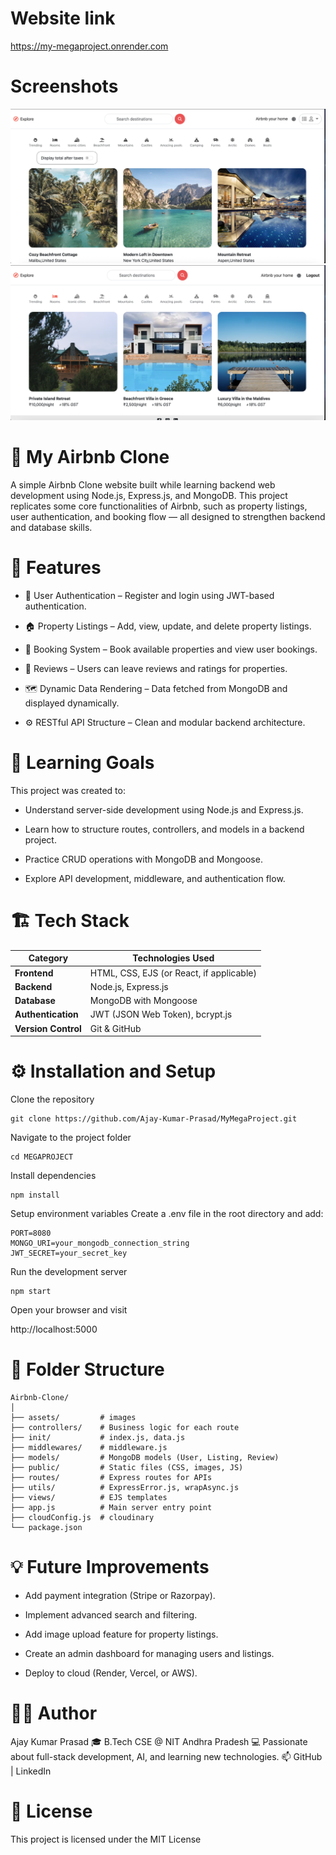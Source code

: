# Website link
 https://my-megaproject.onrender.com

# Screenshots
![alt text](./assets/image.png)
![alt text](./assets/image-1.png)

 # 🏡 My Airbnb Clone

A simple Airbnb Clone website built while learning backend web development using Node.js, Express.js, and MongoDB.
This project replicates some core functionalities of Airbnb, such as property listings, user authentication, and booking flow — all designed to strengthen backend and database skills.

# 🚀 Features

 - 🔐 User Authentication – Register and login using JWT-based authentication.

 - 🏠 Property Listings – Add, view, update, and delete property listings.

 - 📅 Booking System – Book available properties and view user bookings.

 - 💬 Reviews – Users can leave reviews and ratings for properties.

 - 🗺️ Dynamic Data Rendering – Data fetched from MongoDB and displayed dynamically.

 - ⚙️ RESTful API Structure – Clean and modular backend architecture.

# 🧠 Learning Goals

This project was created to:

   - Understand server-side development using Node.js and Express.js.

   - Learn how to structure routes, controllers, and models in a backend project.

   - Practice CRUD operations with MongoDB and Mongoose.

   - Explore API development, middleware, and authentication flow.

# 🏗️ Tech Stack

| Category            | Technologies Used                        |
| ------------------- | ---------------------------------------- |
| **Frontend**        | HTML, CSS, EJS (or React, if applicable) |
| **Backend**         | Node.js, Express.js                      |
| **Database**        | MongoDB with Mongoose                    |
| **Authentication**  | JWT (JSON Web Token), bcrypt.js          |
| **Version Control** | Git & GitHub                             |

# ⚙️ Installation and Setup

Clone the repository
```
git clone https://github.com/Ajay-Kumar-Prasad/MyMegaProject.git
```

Navigate to the project folder
```
cd MEGAPROJECT
```

Install dependencies
```
npm install
```

Setup environment variables
Create a .env file in the root directory and add:
```
PORT=8080
MONGO_URI=your_mongodb_connection_string
JWT_SECRET=your_secret_key
```

Run the development server
```
npm start
```

Open your browser and visit

http://localhost:5000

# 📂 Folder Structure
```
Airbnb-Clone/
│
├── assets/         # images
├── controllers/    # Business logic for each route
├── init/           # index.js, data.js
├── middlewares/    # middleware.js
├── models/         # MongoDB models (User, Listing, Review)
├── public/         # Static files (CSS, images, JS)
├── routes/         # Express routes for APIs
├── utils/          # ExpressError.js, wrapAsync.js
├── views/          # EJS templates
├── app.js          # Main server entry point
├── cloudConfig.js  # cloudinary
└── package.json
```

# 💡 Future Improvements

- Add payment integration (Stripe or Razorpay).

- Implement advanced search and filtering.

- Add image upload feature for property listings.

- Create an admin dashboard for managing users and listings.

- Deploy to cloud (Render, Vercel, or AWS).

# 🧑‍💻 Author

Ajay Kumar Prasad
🎓 B.Tech CSE @ NIT Andhra Pradesh
💻 Passionate about full-stack development, AI, and learning new technologies.
📫 GitHub
 | LinkedIn

# 📝 License

This project is licensed under the MIT License
